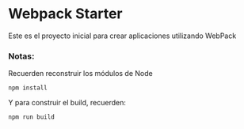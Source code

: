 # Webpack Starter

Este es el proyecto inicial para crear aplicaciones utilizando WebPack

### Notas:
Recuerden reconstruir los módulos de Node
```
npm install
```
Y para construir el build, recuerden:
```
npm run build
```
